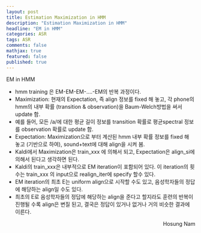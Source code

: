 ```yaml
---
layout: post
title: Estimation Maximization in HMM
description: "Estimation Maximization in HMM"
headline: "EM in HMM"
categories: ASR
tags: ASR
comments: false
mathjax: true
featured: false
published: true
---
```


EM in HMM

- hmm training 은 EM-EM-EM-….-EM의 반복 과정이다.
- Maximization: 현재의 Expectation, 즉 align 정보를 fixed 해 놓고, 각 phone의 hmm의 내부 확률 (transition & observation)을 Baum-Welch방법을 써서 update 함. 
- 예를 들어, 모든 /a/에 대한 평균 길이 정보를 transition 확률로 평균spectral 정보를 observation 확률로 update 함.
- Expectation: Maximization으로 부터 계산된 hmm 내부 확률 정보를 fixed 해 놓고 (기반으로 하여), sound+text에 대해 align을 시켜 봄.
- Kaldi에서 Maximization은 train\_xxx 에 의해서 되고, Expectation은 align\_si에 의해서 된다고 생각하면 된다.
- Kaldi의 train\_xxx은 내부적으로 EM iteration이 포함되어 있다. 이 iteration의 횟수는 train\_xxx 의 input으로 realign_iter에 specify 할수 있다. 
- EM iteration의 최초 E는 uniform align으로 시작할 수도 있고, 음성학자들의 정답에 해당하는 align일 수도 있다.
- 최초의 E로 음성학자들의 정답에 해당하는 align을 준다고 할지라도 훈련의 반복이 진행될 수록 align은 변질 된고, 결국은 정답이 있거나 없거나 거의 비슷한 결과에 이른다.

<p align="right"> Hosung Nam <p>
